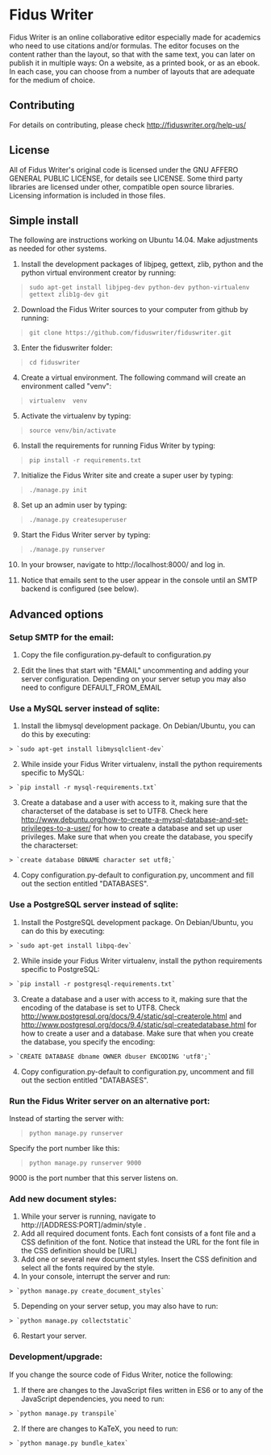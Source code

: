 Fidus Writer
===========

Fidus Writer is an online collaborative editor especially made for academics who need to use citations and/or formulas. The editor focuses on the content rather than the layout, so that with the same text, you can later on publish it in multiple ways: On a website, as a printed book, or as an ebook. In each case, you can choose from a number of layouts that are adequate for the medium of choice.


Contributing
----

For details on contributing, please check http://fiduswriter.org/help-us/


License
----

All of Fidus Writer's original code is licensed under the GNU AFFERO GENERAL PUBLIC LICENSE, for details see LICENSE. Some third party libraries are licensed under other, compatible open source libraries. Licensing information is included in those files.


Simple install
----

The following are instructions working on Ubuntu 14.04. Make adjustments as needed for other systems.

1. Install the development packages of libjpeg, gettext, zlib, python and the python virtual environment creator by running:

  > `sudo apt-get install libjpeg-dev python-dev python-virtualenv gettext zlib1g-dev git`

2. Download the Fidus Writer sources to your computer from github by running:

  > `git clone https://github.com/fiduswriter/fiduswriter.git`

3. Enter the fiduswriter folder:

  > `cd fiduswriter`

4. Create a virtual environment. The following command will create an environment called "venv":

  > `virtualenv  venv`

5. Activate the virtualenv by typing:

  > `source venv/bin/activate`

6. Install the requirements for running Fidus Writer by typing:

  > `pip install -r requirements.txt`

7. Initialize the Fidus Writer site and create a super user by typing:

  > `./manage.py init`

8. Set up an admin user by typing:

  > `./manage.py createsuperuser`

9. Start the Fidus Writer server by typing:

  > `./manage.py runserver`

10. In your browser, navigate to http://localhost:8000/ and log in.

11. Notice that emails sent to the user appear in the console until an SMTP backend is configured (see below).

Advanced options
----
### Setup SMTP for the email:

  1. Copy the file configuration.py-default to configuration.py

  2. Edit the lines that start with "EMAIL" uncommenting and adding your server configuration. Depending on your server setup you may also need to configure DEFAULT_FROM_EMAIL

### Use a MySQL server instead of sqlite:

  1. Install the libmysql development package. On Debian/Ubuntu, you can do this by executing:

    > `sudo apt-get install libmysqlclient-dev`

  2. While inside your Fidus Writer virtualenv, install the python requirements specific to MySQL:  

    > `pip install -r mysql-requirements.txt`

  3. Create a database and a user with access to it, making sure that the characterset of the database is set to UTF8. Check here http://www.debuntu.org/how-to-create-a-mysql-database-and-set-privileges-to-a-user/ for how to create a database and set up user privileges. Make sure that when you create the database, you specify the characterset:

    > `create database DBNAME character set utf8;`

  4. Copy configuration.py-default to configuration.py, uncomment and fill out the section entitled "DATABASES".

### Use a PostgreSQL server instead of sqlite:

  1. Install the PostgreSQL development package. On Debian/Ubuntu, you can do this by executing:

    > `sudo apt-get install libpq-dev`

  2. While inside your Fidus Writer virtualenv, install the python requirements specific to PostgreSQL:  

    > `pip install -r postgresql-requirements.txt`

  3. Create a database and a user with access to it, making sure that the encoding of the database is set to UTF8. Check http://www.postgresql.org/docs/9.4/static/sql-createrole.html and http://www.postgresql.org/docs/9.4/static/sql-createdatabase.html for how to create a user and a database. Make sure that when you create the database, you specify the encoding:

    > `CREATE DATABASE dbname OWNER dbuser ENCODING 'utf8';`

  4. Copy configuration.py-default to configuration.py, uncomment and fill out the section entitled "DATABASES".

### Run the Fidus Writer server on an alternative port:

  Instead of starting the server with:

  > `python manage.py runserver`

  Specify the port number like this:

  > `python manage.py runserver 9000`

  9000 is the port number that this server listens on.

### Add new document styles:

  1. While your server is running, navigate to http://[ADDRESS:PORT]/admin/style .
  2. Add all required document fonts. Each font consists of a font file and a CSS definition of the font. Notice that instead the URL for the font file in the CSS definition should be [URL]
  3. Add one or several new document styles. Insert the CSS definition and select all the fonts required by the style.
  4. In your console, interrupt the server and run:

    > `python manage.py create_document_styles`

  5. Depending on your server setup, you may also have to run:

    > `python manage.py collectstatic`

  6. Restart your server.

### Development/upgrade:

  If you change the source code of Fidus Writer, notice the following:

  1. If there are changes to the JavaScript files written in ES6 or to any of the JavaScript dependencies, you need to run:

    > `python manage.py transpile`

  2. If there are changes to KaTeX, you need to run:

    > `python manage.py bundle_katex`
